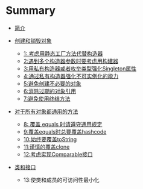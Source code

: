 # Summary

* [简介](README.md)
* [创建和销毁对象](first/README.md)
  * [1: 考虑用静态工厂方法代替构造器](first/1-kao-lv-yong-jing-tai-gong-chang-fang-fa-dai-ti-gou-zao-qi.md)
  * [2:遇到多个构造器参数时要考虑用构建器](first/2yu-dao-duo-ge-gou-zao-qi-can-shu-shi-yao-kao-lv-yong-gou-zao-qi.md)
  * [3:用私有构造器或者枚举类型强化Singleton属性](first/3yong-si-you-gou-zao-qi-huo-zhe-mei-ju-lei-xing-qiang-hua-singleton-shu-xing.md)
  * [4:通过私有构造器强化不可实例化的能力](first/4tong-guo-si-you-gou-zao-qi-qiang-hua-bu-ke-shi-li-hua-de-neng-li.md)
  * [5:避免创建不必要的对象](first/5bi-mian-chuang-jian-bu-bi-yao-de-dui-xiang.md)
  * [6:消除过期的对象引用](first/6xiao-chu-guo-qi-de-dui-xiang-yin-yong.md)
  * [7:避免使用终结方法](first/7bi-mian-shi-yong-zhong-jie-fang-fa.md)
* [对于所有对象都通用的方法](dui-yu-suo-you-dui-xiang-du-tong-yong-de-fang-fa.md)
  * [8: 覆盖 equals 时请遵守通用规定](dui-yu-suo-you-dui-xiang-du-tong-yong-de-fang-fa/8-fu-gai-equals-shi-qing-zun-shou-tong-yong-gui-ding.md)
  * [9:覆盖equals时总要覆盖hashcode](dui-yu-suo-you-dui-xiang-du-tong-yong-de-fang-fa/9fu-gai-equals-shi-zong-yao-fu-gai-hashcode.md)
  * [10:始终要覆盖toString](dui-yu-suo-you-dui-xiang-du-tong-yong-de-fang-fa/10shi-zhong-yao-fu-gai-tostring.md)
  * [11:谨慎的覆盖clone](dui-yu-suo-you-dui-xiang-du-tong-yong-de-fang-fa/11jin-shen-defu-gai-clone.md)
  * [12:考虑实现Comparable接口](dui-yu-suo-you-dui-xiang-du-tong-yong-de-fang-fa/12kao-lv-shi-xian-comparable-jie-kou.md)


* [类和接口]()

  * 13:使类和成员的可访问性最小化

